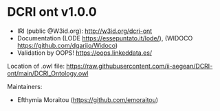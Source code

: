 # DCRI ont v1.0.0
- IRI (public @W3id.org): http://w3id.org/dcri-ont
- Documentation (LODE https://essepuntato.it/lode/), (WIDOCO https://github.com/dgarijo/Widoco)
- Validation by OOPS! https://oops.linkeddata.es/

Location of .owl file: https://raw.githubusercontent.com/ii-aegean/DCRI-ont/main/DCRI_Ontology.owl

Maintainers:
- Efthymia Moraitou (https://github.com/emoraitou)